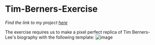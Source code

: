 # Tim-Berners-Exercise

*Find the link to my project [here](https://buidlor.github.io/Tim-Berners-Exercise/)*

The exercise requires us to make a pixel perfect replica of Tim Berners-Lee's biography with the following template:
![image](https://user-images.githubusercontent.com/89695544/207673550-8e39cadb-91dc-439c-830e-d23602f551a2.png)
